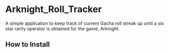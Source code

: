# Arknight_Roll_Tracker

A simple application to keep track of current Gacha roll streak up until a six star rarity operator is obtained for the game, Arknight.

## How to Install




